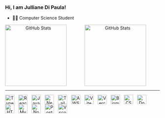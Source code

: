 ### Hi, I am Julliane Di Paula!

- 👩‍💻 Computer Science Student
<div align="center">
  <a href="https://github.com/jullianedipaula">
 <img 
    align="left" 
    alt="GitHub Stats" 
    height="200" 
    style="padding-right: 10px;" 
    src="https://github-readme-stats.vercel.app/api?username=jullianedipaula&show_icons=true&theme=tokyonight&include_all_commits=true" 
  />

<img 
      alt="GitHub Stats" 
      height="200" 
      src="https://github-readme-stats.vercel.app/api/top-langs/?username=jullianedipaula&theme=tokyonight&layout=compact&langs_count=10" 
  />

---

<img 
    align="left" 
    alt="TypeScript"
    title="TypeScript" 
    width="30px" 
    style="padding-right: 10px;" 
  src="https://cdn.jsdelivr.net/gh/devicons/devicon@latest/icons/typescript/typescript-original.svg" 
  />

<img 
  align="left" 
    alt="React"
    title="React" 
    width="30px" 
    style="padding-right: 10px;" 
  src="https://cdn.jsdelivr.net/gh/devicons/devicon@latest/icons/react/react-original.svg" 
  />

<img 
  align="left" 
    alt="JavaScript"
    title="JavaScript" 
    width="30px" 
    style="padding-right: 10px;" 
  src="https://cdn.jsdelivr.net/gh/devicons/devicon@latest/icons/javascript/javascript-original.svg" 
  />

<img 
  align="left" 
    alt="Nextjs"
    title="Nextjs" 
    width="30px" 
    style="padding-right: 10px;" 
  src="https://cdn.jsdelivr.net/gh/devicons/devicon@latest/icons/nextjs/nextjs-original.svg" 
  />

<img 
  align="left" 
    alt="TailwindCSS"
    title="TailwindCSS" 
    width="30px" 
    style="padding-right: 10px;" 
  src="https://cdn.jsdelivr.net/gh/devicons/devicon@latest/icons/tailwindcss/tailwindcss-original.svg" 
  />

<img 
    align="left" 
    alt="AWS"
    title="AWS" 
    width="30px" 
    style="padding-right: 10px;"
    src="https://cdn.jsdelivr.net/gh/devicons/devicon@latest/icons/amazonwebservices/amazonwebservices-original-wordmark.svg" 
  />

<img 
    align="left" 
    alt="Vite"
    title="Vite" 
    width="30px" 
    style="padding-right: 10px;" 
  src="https://cdn.jsdelivr.net/gh/devicons/devicon@latest/icons/vitejs/vitejs-original.svg" 
  />

<img 
    align="left" 
    alt="Vercel"
    title="Vercel" 
    width="30px" 
    style="padding-right: 10px;" 
  src="https://cdn.jsdelivr.net/gh/devicons/devicon@latest/icons/vercel/vercel-original.svg" 
  />

<img 
  align="left" 
    alt="Biome"
    title="Biome" 
    width="30px" 
    style="padding-right: 10px;"
    src="https://cdn.jsdelivr.net/gh/devicons/devicon@latest/icons/biome/biome-original.svg"
  />

<img 
  align="left" 
    alt="CSS3"
    title="CSS3" 
    width="30px" 
    style="padding-right: 10px;" 
  src="https://cdn.jsdelivr.net/gh/devicons/devicon@latest/icons/css3/css3-original.svg" 
  />

<img 
  align="left" 
    alt="Docker"
    title="Docker" 
    width="30px" 
    style="padding-right: 10px;" 
  src="https://cdn.jsdelivr.net/gh/devicons/devicon@latest/icons/docker/docker-original.svg" 
  />

<img 
  align="left" 
    alt="HTML"
    title="HTML" 
    width="30px" 
    style="padding-right: 10px;" 
  src="https://cdn.jsdelivr.net/gh/devicons/devicon@latest/icons/html5/html5-original.svg" 
  />

<img 
  align="left" 
    alt="MySQL"
    title="MySQL" 
    width="30px" 
    style="padding-right: 10px;" 
  src="https://cdn.jsdelivr.net/gh/devicons/devicon@latest/icons/mysql/mysql-original.svg" 
  />

<img 
  align="left" 
    alt="Nodejs"
    title="Nodejs" 
    width="30px" 
    style="padding-right: 10px;" 
  src="https://cdn.jsdelivr.net/gh/devicons/devicon@latest/icons/nodejs/nodejs-original.svg" 
  />

<img 
  align="left" 
    alt="PostgreSQL"
    title="PostgreSQL" 
    width="30px" 
    style="padding-right: 10px;" 
  src="https://cdn.jsdelivr.net/gh/devicons/devicon@latest/icons/postgresql/postgresql-plain.svg"
  />

<img 
    align="left" 
    alt="Vscode"
    title="Vscode" 
    width="30px" 
    style="padding-right: 10px;" 
  src="https://cdn.jsdelivr.net/gh/devicons/devicon@latest/icons/vscode/vscode-original.svg" 
  />

